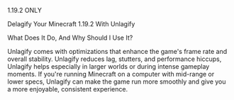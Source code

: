 1.19.2 ONLY

Delagify Your Minecraft 1.19.2 With Unlagify

What Does It Do, And Why Should I Use It?

Unlagify comes with optimizations that enhance the game's frame rate and overall stability. Unlagify reduces lag, stutters, and performance hiccups, Unlagify helps especially in larger worlds or during intense gameplay moments. If you're running Minecraft on a computer with mid-range or lower specs, Unlagify can make the game run more smoothly and give you a more enjoyable, consistent experience.
